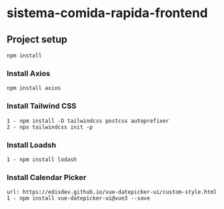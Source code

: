 # sistema-comida-rapida-frontend

## Project setup
```
npm install
```

### Install Axios
```
npm install axios
```
### Install Tailwind CSS
```
1 - npm install -D tailwindcss postcss autoprefixer
2 - npx tailwindcss init -p

```
### Install Loadsh
```
1 - npm install lodash

```
### Install Calendar Picker
```
url: https://edisdev.github.io/vue-datepicker-ui/custom-style.html
1 - npm install vue-datepicker-ui@vue3 --save

```

